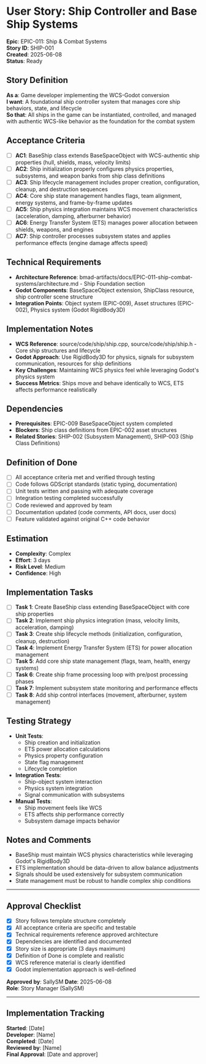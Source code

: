 # User Story: Ship Controller and Base Ship Systems

**Epic**: EPIC-011: Ship & Combat Systems  
**Story ID**: SHIP-001  
**Created**: 2025-06-08  
**Status**: Ready

## Story Definition
**As a**: Game developer implementing the WCS-Godot conversion  
**I want**: A foundational ship controller system that manages core ship behaviors, state, and lifecycle  
**So that**: All ships in the game can be instantiated, controlled, and managed with authentic WCS-like behavior as the foundation for the combat system

## Acceptance Criteria
- [ ] **AC1**: BaseShip class extends BaseSpaceObject with WCS-authentic ship properties (hull, shields, mass, velocity limits)
- [ ] **AC2**: Ship initialization properly configures physics properties, subsystems, and weapon banks from ship class definitions
- [ ] **AC3**: Ship lifecycle management includes proper creation, configuration, cleanup, and destruction sequences
- [ ] **AC4**: Core ship state management handles flags, team alignment, energy systems, and frame-by-frame updates
- [ ] **AC5**: Ship physics integration maintains WCS movement characteristics (acceleration, damping, afterburner behavior)
- [ ] **AC6**: Energy Transfer System (ETS) manages power allocation between shields, weapons, and engines
- [ ] **AC7**: Ship controller processes subsystem states and applies performance effects (engine damage affects speed)

## Technical Requirements
- **Architecture Reference**: bmad-artifacts/docs/EPIC-011-ship-combat-systems/architecture.md - Ship Foundation section
- **Godot Components**: BaseSpaceObject extension, ShipClass resource, ship controller scene structure
- **Integration Points**: Object system (EPIC-009), Asset structures (EPIC-002), Physics system (Godot RigidBody3D)

## Implementation Notes
- **WCS Reference**: source/code/ship/ship.cpp, source/code/ship/ship.h - Core ship structures and lifecycle
- **Godot Approach**: Use RigidBody3D for physics, signals for subsystem communication, resources for ship definitions
- **Key Challenges**: Maintaining WCS physics feel while leveraging Godot's physics system
- **Success Metrics**: Ships move and behave identically to WCS, ETS affects performance realistically

## Dependencies
- **Prerequisites**: EPIC-009 BaseSpaceObject system completed
- **Blockers**: Ship class definitions from EPIC-002 asset structures
- **Related Stories**: SHIP-002 (Subsystem Management), SHIP-003 (Ship Class Definitions)

## Definition of Done
- [ ] All acceptance criteria met and verified through testing
- [ ] Code follows GDScript standards (static typing, documentation)
- [ ] Unit tests written and passing with adequate coverage
- [ ] Integration testing completed successfully
- [ ] Code reviewed and approved by team
- [ ] Documentation updated (code comments, API docs, user docs)
- [ ] Feature validated against original C++ code behavior

## Estimation
- **Complexity**: Complex
- **Effort**: 3 days
- **Risk Level**: Medium
- **Confidence**: High

## Implementation Tasks
- [ ] **Task 1**: Create BaseShip class extending BaseSpaceObject with core ship properties
- [ ] **Task 2**: Implement ship physics integration (mass, velocity limits, acceleration, damping)
- [ ] **Task 3**: Create ship lifecycle methods (initialization, configuration, cleanup, destruction)
- [ ] **Task 4**: Implement Energy Transfer System (ETS) for power allocation management
- [ ] **Task 5**: Add core ship state management (flags, team, health, energy systems)
- [ ] **Task 6**: Create ship frame processing loop with pre/post processing phases
- [ ] **Task 7**: Implement subsystem state monitoring and performance effects
- [ ] **Task 8**: Add ship control interfaces (movement, afterburner, system management)

## Testing Strategy
- **Unit Tests**: 
  - Ship creation and initialization
  - ETS power allocation calculations
  - Physics property configuration
  - State flag management
  - Lifecycle completion
- **Integration Tests**: 
  - Ship-object system interaction
  - Physics system integration
  - Signal communication with subsystems
- **Manual Tests**: 
  - Ship movement feels like WCS
  - ETS affects ship performance correctly
  - Subsystem damage impacts behavior

## Notes and Comments
- BaseShip must maintain WCS physics characteristics while leveraging Godot's RigidBody3D
- ETS implementation should be data-driven to allow balance adjustments
- Signals should be used extensively for subsystem communication
- State management must be robust to handle complex ship conditions

---

## Approval Checklist
- [x] Story follows template structure completely
- [x] All acceptance criteria are specific and testable
- [x] Technical requirements reference approved architecture
- [x] Dependencies are identified and documented
- [x] Story size is appropriate (3 days maximum)
- [x] Definition of Done is complete and realistic
- [x] WCS reference material is clearly identified
- [x] Godot implementation approach is well-defined

**Approved by**: SallySM **Date**: 2025-06-08  
**Role**: Story Manager (SallySM)

---

## Implementation Tracking
**Started**: [Date]  
**Developer**: [Name]  
**Completed**: [Date]  
**Reviewed by**: [Name]  
**Final Approval**: [Date and approver]